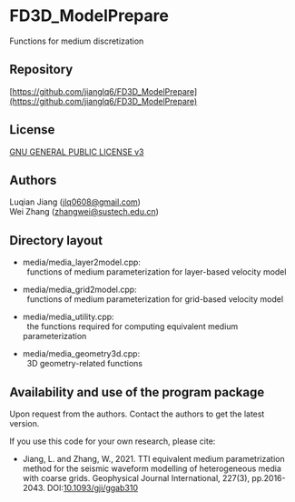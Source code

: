 # FD3D_ModelPrepare
  Functions for medium discretization

## Repository
  [https://github.com/jianglq6/FD3D_ModelPrepare](https://github.com/jianglq6/FD3D_ModelPrepare)

## License
  [GNU GENERAL PUBLIC LICENSE v3](https://gnu.org/licenses/gpl-3.0.html)

## Authors
  Luqian Jiang (jlq0608@gmail.com)  
  Wei Zhang    (zhangwei@sustech.edu.cn)

## Directory layout
  * media/media_layer2model.cpp:  
    &ensp;functions of medium parameterization for layer-based velocity model 

  - media/media_grid2model.cpp:  
    &ensp;functions of medium parameterization for grid-based velocity model 

  + media/media_utility.cpp:  
    &ensp;the functions required for computing equivalent medium parameterization 

  - media/media_geometry3d.cpp:  
    &ensp;3D geometry-related functions  

## Availability and use of the program package

  Upon request from the authors.
  Contact the authors to get the latest version. 

  If you use this code for your own research, please cite:
  
  * Jiang, L. and Zhang, W., 2021. TTI equivalent medium parametrization method for the seismic waveform modelling of heterogeneous media with coarse grids. Geophysical Journal International, 227(3), pp.2016-2043. DOI:[10.1093/gji/ggab310](https://doi.org/10.1093/gji/ggab310)
